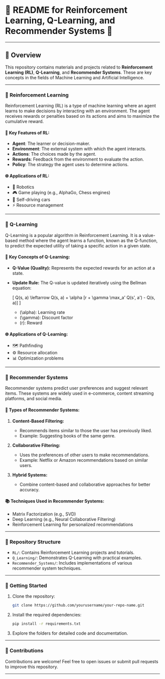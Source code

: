 # 🌟 **README for Reinforcement Learning, Q-Learning, and Recommender Systems** 🌟                   
                            
---                                                                                                                                                                       
                                                                                                                       
## 🎯 **Overview**  
This repository contains materials and projects related to **Reinforcement Learning (RL)**, **Q-Learning**, and **Recommender Systems**. These are key concepts in the fields of Machine Learning and Artificial Intelligence.                                                                                                    
                                                                                                                   
---                                                                                                                   
                                        
### 🤖 **Reinforcement Learning**                       
Reinforcement Learning (RL) is a type of machine learning where an agent learns to make decisions by interacting with an environment. The agent receives rewards or penalties based on its actions and aims to maximize the cumulative reward.                                      

#### 📌 **Key Features of RL:**
- **Agent**: The learner or decision-maker.
- **Environment**: The external system with which the agent interacts.
- **Actions**: The choices made by the agent.                        
- **Rewards**: Feedback from the environment to evaluate the action.
- **Policy**: The strategy the agent uses to determine actions.                 

#### 🌐 **Applications of RL:**
- 🤖 Robotics
- 🎮 Game playing (e.g., AlphaGo, Chess engines)
- 🚗 Self-driving cars
- ⚡ Resource management

---

### 🔢 **Q-Learning**
Q-Learning is a popular algorithm in Reinforcement Learning. It is a value-based method where the agent learns a function, known as the Q-function, to predict the expected utility of taking a specific action in a given state.

#### 📌 **Key Concepts of Q-Learning:**
- **Q-Value (Quality):** Represents the expected rewards for an action at a state.
- **Update Rule:** The Q-value is updated iteratively using the Bellman equation:
  
  \[ Q(s, a) \leftarrow Q(s, a) + \alpha [r + \gamma \max_a' Q(s', a') - Q(s, a)] \]
  
  - \(\alpha\): Learning rate
  - \(\gamma\): Discount factor
  - \(r\): Reward

#### 🌐 **Applications of Q-Learning:**
- 🗺️ Pathfinding
- ⚙️ Resource allocation
- 📊 Optimization problems

---

### 🎥 **Recommender Systems**
Recommender systems predict user preferences and suggest relevant items. These systems are widely used in e-commerce, content streaming platforms, and social media.

#### 📌 **Types of Recommender Systems:**
1. **Content-Based Filtering:**
   - Recommends items similar to those the user has previously liked.
   - Example: Suggesting books of the same genre.

2. **Collaborative Filtering:**
   - Uses the preferences of other users to make recommendations.
   - Example: Netflix or Amazon recommendations based on similar users.

3. **Hybrid Systems:**
   - Combine content-based and collaborative approaches for better accuracy.

#### 📚 **Techniques Used in Recommender Systems:**
- Matrix Factorization (e.g., SVD)
- Deep Learning (e.g., Neural Collaborative Filtering)
- Reinforcement Learning for personalized recommendations

---

### 📁 **Repository Structure**
- `RL/`: Contains Reinforcement Learning projects and tutorials.
- `Q_Learning/`: Demonstrates Q-Learning with practical examples.
- `Recommender_Systems/`: Includes implementations of various recommender system techniques.

---

### 🚀 **Getting Started**
1. Clone the repository:
   ```bash
   git clone https://github.com/yourusername/your-repo-name.git
   ```
2. Install the required dependencies:
   ```bash
   pip install -r requirements.txt
   ```
3. Explore the folders for detailed code and documentation.

---

### 🤝 **Contributions**
Contributions are welcome! Feel free to open issues or submit pull requests to improve this repository.

---
                                                  

